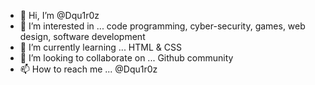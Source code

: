 - 👋 Hi, I’m @Dqu1r0z
- 👀 I’m interested in ... code programming, cyber-security, games, web design, software development
- 🌱 I’m currently learning ... HTML & CSS
- 💞️ I’m looking to collaborate on ... Github community
- 📫 How to reach me ... @Dqu1r0z

<!---
Dqu1r0z/Dqu1r0z is a ✨ special ✨ repository because its `README.md` (this file) appears on your GitHub profile.
You can click the Preview link to take a look at your changes.
--->
